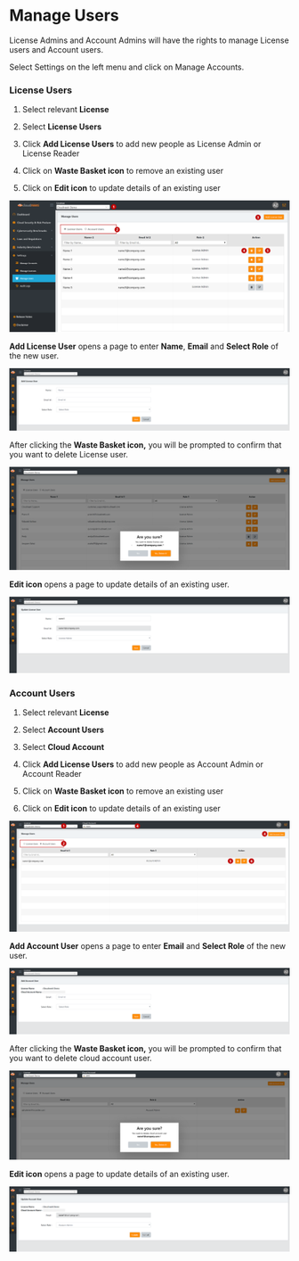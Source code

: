 Manage Users
============

License Admins and Account Admins will have the rights to manage License users and Account users.

Select Settings on the left menu and click on Manage Accounts.
### License Users

1.  Select relevant **License**

2.  Select **License Users**

3.  Click **Add License Users** to add new people as License Admin or License
    Reader

4.  Click on **Waste Basket icon** to remove an existing user

5.  Click on **Edit icon** to update details of an existing user

![License Users](.././images/administratorGuide/License_Users.png#thumbnail)

**Add License User** opens a page to enter **Name**, **Email** and **Select
Role** of the new user.

![License Users](.././images/administratorGuide/Add_License_User.png#thumbnail)

After clicking the **Waste Basket icon,** you will be prompted to confirm that
you want to delete License user.

![License Users](.././images/administratorGuide/Waste_Basket.png#thumbnail)

**Edit icon** opens a page to update details of an existing user.

![License Users](.././images/administratorGuide/Edit_Icon.png#thumbnail)

### Account Users

1.  Select relevant **License**

2.  Select **Account Users**

3.  Select **Cloud Account**

4.  Click **Add License Users** to add new people as Account Admin or Account
    Reader

5.  Click on **Waste Basket icon** to remove an existing user

6.  Click on **Edit icon** to update details of an existing user

![Account Users](.././images/administratorGuide/Account_Users_Licenses.png#thumbnail)

**Add Account User** opens a page to enter **Email** and **Select Role** of the
new user.

![Account Users](.././images/administratorGuide/Select_Role.png#thumbnail)

After clicking the **Waste Basket icon,** you will be prompted to confirm that
you want to delete cloud account user.

![Account Users](.././images/administratorGuide/Waste_Basket_Icon.png#thumbnail)

**Edit icon** opens a page to update details of an existing user.

![Account Users](.././images/administratorGuide/Update_License.png#thumbnail)
